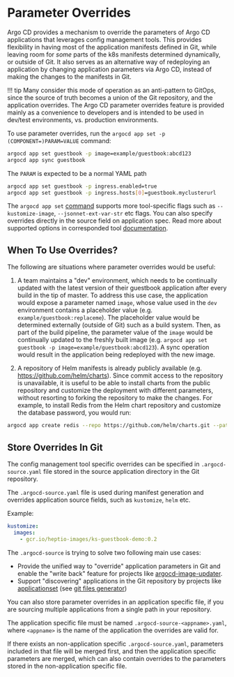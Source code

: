 # Parameter Overrides

Argo CD provides a mechanism to override the parameters of Argo CD applications that leverages config management
tools. This provides flexibility in having most of the application manifests defined in Git, while leaving room
for *some* parts of the  k8s manifests determined dynamically, or outside of Git. It also serves as an alternative way of
redeploying an application by changing application parameters via Argo CD, instead of making the 
changes to the manifests in Git.

!!! tip
    Many consider this mode of operation as an anti-pattern to GitOps, since the source of
    truth becomes a union of the Git repository, and the application overrides. The Argo CD parameter
    overrides feature is provided mainly as a convenience to developers and is intended to be used in
    dev/test environments, vs. production environments.

To use parameter overrides, run the `argocd app set -p (COMPONENT=)PARAM=VALUE` command:

```bash
argocd app set guestbook -p image=example/guestbook:abcd123
argocd app sync guestbook
```

The `PARAM` is expected to be a normal YAML path

```bash
argocd app set guestbook -p ingress.enabled=true
argocd app set guestbook -p ingress.hosts[0]=guestbook.myclusterurl
```

The `argocd app set` [command](./commands/argocd_app_set.md) supports more tool-specific flags such as `--kustomize-image`, `--jsonnet-ext-var-str` etc
flags. You can also specify overrides directly in the source field on application spec. Read more about supported options in corresponded tool [documentation](./application_sources.md).

## When To Use Overrides?

The following are situations where parameter overrides would be useful:

1. A team maintains a "dev" environment, which needs to be continually updated with the latest
version of their guestbook application after every build in the tip of master. To address this use
case, the application would expose a parameter named `image`, whose value used in the `dev`
environment contains a placeholder value (e.g. `example/guestbook:replaceme`). The placeholder value
would be determined externally (outside of Git) such as a build system. Then, as part of the build
pipeline, the parameter value of the `image` would be continually updated to the freshly built image
(e.g. `argocd app set guestbook -p image=example/guestbook:abcd123`). A sync operation
would result in the application being redeployed with the new image.

2. A repository of Helm manifests is already publicly available (e.g. https://github.com/helm/charts).
Since commit access to the repository is unavailable, it is useful to be able to install charts from
the public repository and customize the deployment with different parameters, without resorting to
forking the repository to make the changes. For example, to install Redis from the Helm chart
repository and customize the database password, you would run:

```bash
argocd app create redis --repo https://github.com/helm/charts.git --path stable/redis --dest-server https://kubernetes.default.svc --dest-namespace default -p password=abc123
```

## Store Overrides In Git

The config management tool specific overrides can be specified in `.argocd-source.yaml` file stored in the source application
directory in the Git repository.

The `.argocd-source.yaml` file is used during manifest generation and overrides
application source fields, such as `kustomize`, `helm` etc.

Example:

```yaml
kustomize:
  images:
    - gcr.io/heptio-images/ks-guestbook-demo:0.2
```

The `.argocd-source` is trying to solve two following main use cases:

- Provide the unified way to "override" application parameters in Git and enable the "write back" feature
for projects like [argocd-image-updater](https://github.com/argoproj-labs/argocd-image-updater).
- Support "discovering" applications in the Git repository by projects like [applicationset](https://github.com/argoproj/applicationset)
(see [git files generator](https://github.com/argoproj/argo-cd/blob/master/applicationset/examples/git-generator-files-discovery/git-generator-files.yaml))

You can also store parameter overrides in an application specific file, if you
are sourcing multiple applications from a single path in your repository.

The application specific file must be named `.argocd-source-<appname>.yaml`,
where `<appname>` is the name of the application the overrides are valid for.

If there exists an non-application specific `.argocd-source.yaml`, parameters
included in that file will be merged first, and then the application specific
parameters are merged, which can also contain overrides to the parameters
stored in the non-application specific file.
